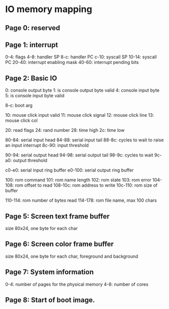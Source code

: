 # IO memory mapping

## Page 0: reserved

## Page 1: interrupt

0-4: flags
4-8: handler SP
8-c: handler PC
c-10: syscall SP
10-14: syscall PC
20-40: interrupt enabling mask
40-60: interrupt pending bits

## Page 2: Basic IO

0: console output byte
1: is console output byte valid
4: console input byte
5: is console input byte valid

8-c: boot arg

10: mouse click input valid
11: mouse click signal
12: mouse click line
13: mouse click col

20: read flags
24: rand number
28: time high
2c: time low

80-84: serial input head
84-88: serial input tail
88-8c: cycles to wait to raise an input interrupt
8c-90: input threshold

90-94: serial output head
94-98: serial output tail
98-9c: cycles to wait
9c-a0: output threshold

c0-e0: serial input ring buffer
e0-100: serial output ring buffer

100: rom command
101: rom name length
102: rom state
103: rom error
104-108: rom offset to read
108-10c: rom address to write
10c-110: rom size of buffer

110-114: rom number of bytes read
114-178: rom file name, max 100 chars

## Page 5: Screen text frame buffer

size 80x24, one byte for each char

## Page 6: Screen color frame buffer

size 80x24, one byte for each char, foreground and background

## Page 7: System information

0-4: number of pages for the physical memory
4-8: number of cores

## Page 8: Start of boot image.
